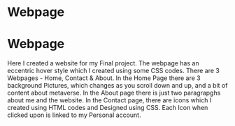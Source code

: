 # Webpage
# Webpage
Here I created a website for my Final project. The webpage has an eccentric hover style which I created using some CSS codes. There are 3 Webpages - Home, Contact & About.
In the Home Page there are 3 background Pictures, which changes as you scroll down and up, and a bit of content about metaverse.
In the About page there is just two paragrapghs about me and the website.
In the Contact page, there are icons which I created using HTML codes and Designed using CSS. Each Icon when clicked upon is linked to my Personal account.

